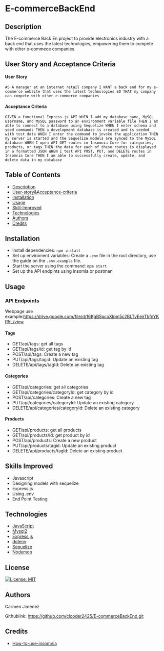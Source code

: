 # E-commerceBackEnd

## Description
The E-commerce Back En project to provide electronics industry with a back end that uses the latest technologies, empowering them to compete with other e-commece companies.

## User Story and Acceptance Criteria
#### User Story
`AS A manager at an internet retail company
I WANT a back end for my e-commerce website that uses the latest technologies
SO THAT my company can compete with other e-commerce companies`

#### Acceptance Criteria
`GIVEN a functional Express.js API
WHEN I add my database name, MySQL username, and MySQL password to an environment variable file
THEN I am able to connect to a database using Sequelize
WHEN I enter schema and seed commands
THEN a development database is created and is seeded with test data
WHEN I enter the command to invoke the application
THEN my server is started and the Sequelize models are synced to the MySQL database
WHEN I open API GET routes in Insomnia Core for categories, products, or tags
THEN the data for each of these routes is displayed in a formatted JSON
WHEN I test API POST, PUT, and DELETE routes in Insomnia Core
THEN I am able to successfully create, update, and delete data in my database`

## Table of Contents 
- [Description](#Description)
- [User-story&Acceptance-criteria](#User-Story&Acceptance-Criteria)
- [Installation](#Installation)
- [Usage](#Usage)
- [Skill-Improved](#Skill-Improved)
- [Technologies](#Technologies)
- [Authors](#Authors)
- [Credits](#credits)

## Installation
- Install dependencies: `npm install`
- Set up enviroment variables: Create a `.env` file in the root directory, use the guide on the `.env.example` file.
- Start the server using the command: `npm start`
- Set up the API endpints using insomia or postman 

## Usage
### API Endpoints


Webpage use example:https://drive.google.com/file/d/16KgBSpcoXlpm5c2BLTvEeirTkfnYKR5L/view

#### Tags
- GET/api/tags: get all tags
- GET/api/tags/id: get tag by id
- POST/api/tags: Create a new tag
- PUT/api/tags/tagid: Update an existing tag
- DELETE/api/tags/tagId: Delete an existing tag
#### Categories
- GET/api/categories: get all categories
- GET/api/categories/categoryId: get category by id
- POST/api/categories: Create a new tag
- PUT/api/categories/categoryId: Update an existing category
- DELETE/api/categories/categoryId: Delete an existing category
#### Products
- GET/api/products: get all products
- GET/api/products/id: get product by id
- POST/api/products: Create a new product
- PUT/api/products/tagid: Update an existing product
- DELETE/api/products/tagId: Delete an existing product

    
## Skills Improved
- Javascript
- Designing models with sequelize
- Express.js
- Using .env
- End Point Testing

## Technologies
 - [JavaScript](#JavaScript)
 - [Mysql2](#https://www.npmjs.com/package/mysql2)
 - [Express.js](#https://www.npmjs.com/package/express)
 - [dotenv](#https://www.npmjs.com/package/dotenv)
 - [Sequelize](#https://www.npmjs.com/package/sequelize)
 - [Nodemon](#https://www.npmjs.com/package/nodemon?activeTab=versions)
## License
  [![License: MIT](https://img.shields.io/badge/License-MIT-yellow.svg)](https://opensource.org/licenses/MIT)

## Authors
  Carmen Jimenez

  Githublink:  https://github.com/clcoder2425/E-commerceBackEnd.git

## Credits

- [How-to-use-insomnia](https://docs.insomnia.rest/insomnia/get-started)




